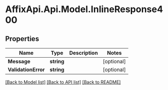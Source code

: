 # AffixApi.Api.Model.InlineResponse400

## Properties

Name | Type | Description | Notes
------------ | ------------- | ------------- | -------------
**Message** | **string** |  | [optional] 
**ValidationError** | **string** |  | [optional] 

[[Back to Model list]](../README.md#documentation-for-models) [[Back to API list]](../README.md#documentation-for-api-endpoints) [[Back to README]](../README.md)

